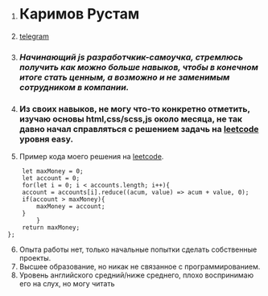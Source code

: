 1. # Каримов Рустам
2. [telegram ](https://t.me/ONYXIAN)
3. ### *Начинающий js разработчкик-самоучка, стремлюсь получить как можно больше навыков, чтобы в конечном итоге стать ценным, а возможно и не заменимым сотрудником в компании.*
4. ### Из своих навыков, не могу что-то конкретно отметить, изучаю основы html,css/scss,js около месяца, не так давно начал справляться с решением задачь на [leetcode](https://leetcode.com) уровня easy.
5. Пример кода моего решения на [leetcode](https://leetcode.com).
```var maximumWealth = function(accounts) {
    let maxMoney = 0;
    let account = 0;
    for(let i = 0; i < accounts.length; i++){
    account = accounts[i].reduce((acum, value) => acum + value, 0);
    if(account > maxMoney){
        maxMoney = account;
    }
        }
    return maxMoney;
};
```
6. Опыта работы нет, только начальные попытки сделать собственные проекты.
7. Высшее образование, но никак не связанное с программированием.
8. Уровень английского средний/ниже среднего, плохо воспринимаю его на слух, но могу читать